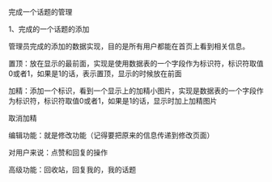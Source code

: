 完成一个话题的管理

1、完成的一个话题的添加

管理员完成的添加的数据实现，目的是所有用户都能在首页上看到相关信息。


置顶：放在显示的最前面，实现是使用数据表的一个字段作为标识符，标识符取值0或者1，如果是1的话，表示置顶，显示的时候放在前面


加精：添加一个标识，看到一个显示上的加精小图片，实现是数据表的一个字段作为标识符，标识符取值0或者1，如果是1的话，显示时加上加精图片


取消加精


编辑功能：就是修改功能（记得要把原来的信息传递到修改页面）


对用户来说：点赞和回复的操作


高级功能：回收站，回复我的，我的话题